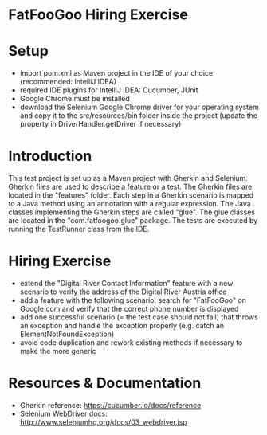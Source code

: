 # FatFooGoo Hiring Exercise

# Setup
* import pom.xml as Maven project in the IDE of your choice (recommended: IntelliJ IDEA)
* required IDE plugins for IntelliJ IDEA: Cucumber, JUnit
* Google Chrome must be installed
* download the Selenium Google Chrome driver for your operating system and copy it to the src/resources/bin folder inside the project (update the property in DriverHandler.getDriver if necessary)

# Introduction
This test project is set up as a Maven project with Gherkin and Selenium.
Gherkin files are used to describe a feature or a test. The Gherkin files are located in the "features" folder.
Each step in a Gherkin scenario is mapped to a Java method using an annotation with a regular expression. The Java classes implementing the Gherkin steps are called "glue".
The glue classes are located in the "com.fatfoogoo.glue" package.
The tests are executed by running the TestRunner class from the IDE.

# Hiring Exercise
* extend the "Digital River Contact Information" feature with a new scenario to verify the address of the Digital River Austria office
* add a feature with the following scenario: search for "FatFooGoo" on Google.com and verify that the correct phone number is displayed
* add one successful scenario (= the test case should not fail) that throws an exception and handle the exception properly (e.g. catch an ElementNotFoundException)
* avoid code duplication and rework existing methods if necessary to make the more generic

# Resources & Documentation
* Gherkin reference: https://cucumber.io/docs/reference
* Selenium WebDriver docs: http://www.seleniumhq.org/docs/03_webdriver.jsp
